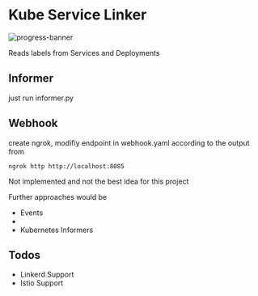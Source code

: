 # Kube Service Linker

![progress-banner](https://i.imgur.com/y9Kdi8O.jpg)


Reads labels from Services and Deployments
## Informer 
just run informer.py

## Webhook
create ngrok, modifiy endpoint in webhook.yaml according to the output from 
```
ngrok http http://localhost:8085
```
Not implemented and not the best idea for this project


Further approaches would be 
- Events
- 
- Kubernetes Informers


## Todos
- Linkerd Support
- Istio Support
